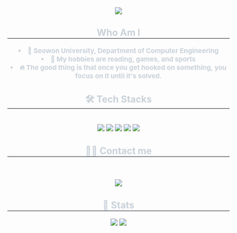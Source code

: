 <div align= "center">
    <img src="https://capsule-render.vercel.app/api?type=waving&color=0:62c3f4,100:1d00fa&height=120&text=Won%20Youngjae&animation=fadeIn&fontColor=ffffff&fontSize=60" />
    </div>
    <div align= "center"> 
    <h2 style="border-bottom: 1px solid #21262d; color: #c9d1d9;"> Who Am I </h2>  
    <div style="font-weight: 700; font-size: 15px; text-align: center; color: #c9d1d9;"> <li> 🏫 Seowon University, Department of Computer Engineering  </li><li> 🎯 My hobbies are reading, games, and sports  </li><li> 🔥 The good thing is that once you get hooked on something, you focus on it until it's solved. </div> 
    </div>
    <div align= "center">
    <h2 style="border-bottom: 1px solid #21262d; color: #c9d1d9;"> 🛠️ Tech Stacks </h2> <br> 
    <div style="margin: 0 auto; text-align: center;" align= "center"> <img src="https://img.shields.io/badge/C-A8B9CC?style=flat&logo=C&logoColor=white">
          <img src="https://img.shields.io/badge/Git-F05032?style=flat&logo=Git&logoColor=white">
          <img src="https://img.shields.io/badge/Github-181717?style=flat&logo=Github&logoColor=white">
          <img src="https://img.shields.io/badge/Python-3776AB?style=flat&logo=Python&logoColor=white">
          <img src="https://img.shields.io/badge/Java-007396?style=flat&logo=Java&logoColor=white">
          <br/></div>
    </div>
    <div align= "center">
    <h2 style="border-bottom: 1px solid #21262d; color: #c9d1d9;"> 🧑‍💻 Contact me </h2> <br> 
    <div align= "center">  </div>  <br> 
    <div align= "center"> <a href="https://hits.seeyoufarm.com"> <img src="https://hits.seeyoufarm.com/api/count/incr/badge.svg?url=https%3A%2F%2Fgithub.com%2Fwonyoungjae0612%2F&count_bg=%23000000&title_bg=%23000000&icon=github.svg&icon_color=%23FFFFFF&title=GitHub&edge_flat=false"/></a>
       </div> 
    </div>
    <div align= "center"> 
    <h2 style="border-bottom: 1px solid #21262d; color: #c9d1d9;"> 🏅 Stats </h2> <div align= "center"> <img src="https://github-readme-stats.vercel.app/api?username=wonyoungjae0612&bg_color=60,8957ff,00bfff&title_color=ffffff&text_color=ffffff"
         /> <img src="https://github-readme-stats.vercel.app/api/top-langs/?username=wonyoungjae0612&layout=compact&bg_color=60,8957ff,00bfff&title_color=ffffff&text_color=ffffff"
           /> </div> 
    </div>
    
